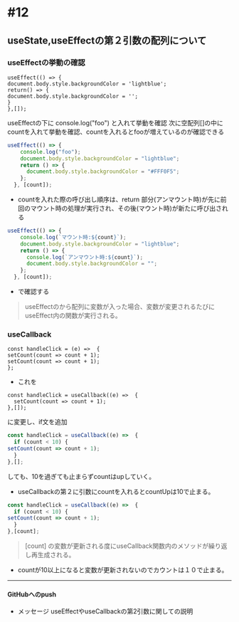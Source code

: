 # #12
## useState,useEffectの第２引数の配列について
### useEffectの挙動の確認
```
useEffect(() => {
document.body.style.backgroundColor = 'lightblue';
return() => {
document.body.style.backgroundColor = '';
}
},[]);
```
useEffectの下に
console.log("foo")
と入れて挙動を確認
次に空配列[]の中にcountを入れて挙動を確認、countを入れるとfooが増えているのが確認できる
```js
useEffect(() => {
    console.log("foo");
    document.body.style.backgroundColor = "lightblue";
    return () => {
      document.body.style.backgroundColor = "#FFF0F5";
    };
  }, [count]);
 ```
-  countを入れた際の呼び出し順序は、return 部分(アンマウント時)が先に前回のマウント時の処理が実行され、その後(マウント時)が新たに呼び出される
```js
useEffect(() => {
    console.log(`マウント時:${count}`);
    document.body.style.backgroundColor = "lightblue";
    return () => {
      console.log(`アンマウント時:${count}`);
      document.body.style.backgroundColor = "";
    };
  }, [count]);
```
- で確認する
> useEffectのから配列に変数が入った場合、変数が変更されるたびにuseEffect内の関数が実行される。


### useCallback
```
const handleClick = (e) =>  {
setCount(count => count + 1);
setCount(count => count + 1);
};
```
- これを
```
const handleClick = useCallback((e) =>  {
  setCount(count => count + 1);
},[]);
```
に変更し、if文を追加

```js
const handleClick = useCallback((e) =>  {
  if (count < 10) {
setCount(count => count + 1);
  }
},[];
```
  しても、10を過ぎても止まらずcountはupしていく。
- useCallbackの第２に引数にcountを入れるとcountUpは10で止まる。
```js
const handleClick = useCallback((e) =>  {
  if (count < 10) {
setCount(count => count + 1);
  }
},[count];
```
> [count] の変数が更新される度にuseCallback関数内のメソッドが繰り返し再生成される。
- countが10以上になると変数が更新されないのでカウントは１０で止まる。
- - -
#### GitHubへのpush
- メッセージ
  useEffectやuseCallbackの第2引数に関しての説明
　



